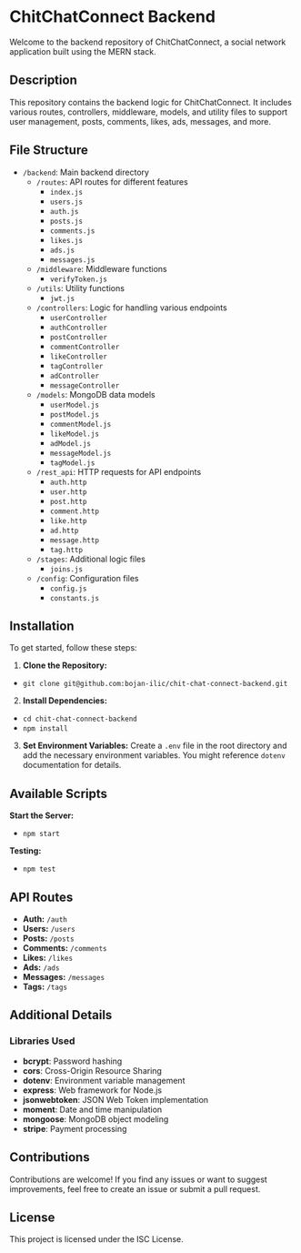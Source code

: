 ChitChatConnect Backend
=======================

Welcome to the backend repository of ChitChatConnect, a social network application built using the MERN stack.

Description
-----------

This repository contains the backend logic for ChitChatConnect. It includes various routes, controllers, middleware, models, and utility files to support user management, posts, comments, likes, ads, messages, and more.

File Structure
--------------

-   `/backend`: Main backend directory
    -   `/routes`: API routes for different features
        -   `index.js`
        -   `users.js`
        -   `auth.js`
        -   `posts.js`
        -   `comments.js`
        -   `likes.js`
        -   `ads.js`
        -   `messages.js`
    -   `/middleware`: Middleware functions
        -   `verifyToken.js`
    -   `/utils`: Utility functions
        -   `jwt.js`
    -   `/controllers`: Logic for handling various endpoints
        -   `userController`
        -   `authController`
        -   `postController`
        -   `commentController`
        -   `likeController`
        -   `tagController`
        -   `adController`
        -   `messageController`
    -   `/models`: MongoDB data models
        -   `userModel.js`
        -   `postModel.js`
        -   `commentModel.js`
        -   `likeModel.js`
        -   `adModel.js`
        -   `messageModel.js`
        -   `tagModel.js`
    -   `/rest_api`: HTTP requests for API endpoints
        -   `auth.http`
        -   `user.http`
        -   `post.http`
        -   `comment.http`
        -   `like.http`
        -   `ad.http`
        -   `message.http`
        -   `tag.http`
    -   `/stages`: Additional logic files
        -   `joins.js`
    -   `/config`: Configuration files
        -   `config.js`
        -   `constants.js`

Installation
------------

To get started, follow these steps:

1.  **Clone the Repository:**
-   `git clone git@github.com:bojan-ilic/chit-chat-connect-backend.git`


2.   **Install Dependencies:**

-   `cd chit-chat-connect-backend`
-   `npm install`


3.  **Set Environment Variables:** Create a `.env` file in the root directory and add the necessary environment variables. You might reference `dotenv` documentation for details.

Available Scripts
-----------------

**Start the Server:**

-    `npm start`


**Testing:**


- `npm test`

API Routes
------

-   **Auth:** `/auth`
-   **Users:** `/users`
-   **Posts:** `/posts`
-   **Comments:** `/comments`
-   **Likes:** `/likes`
-   **Ads:** `/ads`
-   **Messages:** `/messages`
-   **Tags:** `/tags`

Additional Details
------------------

### Libraries Used 

-   **bcrypt**: Password hashing
-   **cors**: Cross-Origin Resource Sharing
-   **dotenv**: Environment variable management
-   **express**: Web framework for Node.js
-   **jsonwebtoken**: JSON Web Token implementation
-   **moment**: Date and time manipulation
-   **mongoose**: MongoDB object modeling
-   **stripe**: Payment processing

Contributions
-------------

Contributions are welcome! If you find any issues or want to suggest improvements, feel free to create an issue or submit a pull request.

License
-------

This project is licensed under the ISC License. 